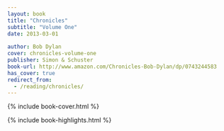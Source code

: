 ```yaml
---
layout: book
title: "Chronicles"
subtitle: "Volume One"
date: 2013-03-01
 
author: Bob Dylan
cover: chronicles-volume-one
publisher: Simon & Schuster
book-url: http://www.amazon.com/Chronicles-Bob-Dylan/dp/0743244583
has_cover: true
redirect_from:
  - /reading/chronicles/
---
```

{% include book-cover.html %}

{% include book-highlights.html %}
